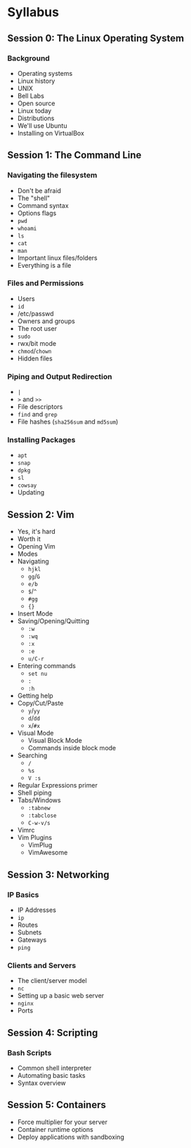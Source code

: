 # Syllabus

## Session 0: The Linux Operating System

### Background

* Operating systems
* Linux history
* UNIX
* Bell Labs
* Open source
* Linux today
* Distributions
* We'll use Ubuntu
* Installing on VirtualBox

## Session 1: The Command Line

### Navigating the filesystem

* Don't be afraid
* The "shell"
* Command syntax
* Options flags
* `pwd`
* `whoami`
* `ls`
* `cat`
* `man`
* Important linux files/folders
* Everything is a file

### Files and Permissions

* Users
* `id`
* /etc/passwd
* Owners and groups
* The root user
* `sudo`
* rwx/bit mode
* `chmod`/`chown`
* Hidden files

### Piping and Output Redirection

* `|`
* `>` and `>>`
* File descriptors
* `find` and `grep`
* File hashes (`sha256sum` and `md5sum`)

### Installing Packages

* `apt`
* `snap`
* `dpkg`
* `sl`
* `cowsay`
* Updating

## Session 2: Vim

* Yes, it's hard
* Worth it
* Opening Vim
* Modes
* Navigating
    * `hjkl`
    * `gg`/`G`
    * `e/b`
    * `$`/`^`
    * `#gg`
    * `{}`
* Insert Mode
* Saving/Opening/Quitting
    * `:w`
    * `:wq`
    * `:x`
    * `:e`
    * `u/C-r` 
* Entering commands
    * `set nu`
    * `:`
    * `:h`
* Getting help
* Copy/Cut/Paste
    * `y`/`yy`
    * `d`/`dd`
    * `x`/`#x`
* Visual Mode
    * Visual Block Mode
    * Commands inside block mode   
* Searching
    * `/`
    * `%s`
    * `V :s`
* Regular Expressions primer
* Shell piping
* Tabs/Windows
    * `:tabnew`
    * `:tabclose`
    * `C-w-v/s` 
* Vimrc
* Vim Plugins
    * VimPlug
    * VimAwesome

## Session 3: Networking

### IP Basics

* IP Addresses
* `ip`
* Routes
* Subnets
* Gateways
* `ping`

### Clients and Servers

* The client/server model
* `nc`
* Setting up a basic web server
* `nginx`
* Ports

## Session 4: Scripting

### Bash Scripts

* Common shell interpreter
* Automating basic tasks
* Syntax overview

## Session 5: Containers

* Force multiplier for your server
* Container runtime options
* Deploy applications with sandboxing
